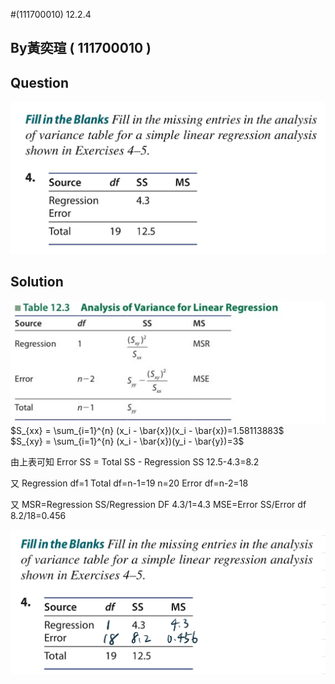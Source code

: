 #(111700010) 12.2.4

## By黃奕瑄 ( 111700010 )

## Question
 
 ![image](https://github.com/HWTeng-Course/202402-Statistics/blob/main/Images/S__14155830.jpg)

## Solution

 ![image](https://github.com/HWTeng-Course/202402-Statistics/blob/main/Images/S__14155831.jpg)
$S_{xx} = \sum_{i=1}^{n} (x_i - \bar{x})(x_i - \bar{x})=1.58113883$\
$S_{xy} = \sum_{i=1}^{n} (x_i - \bar{x})(y_i - \bar{y})=3$

由上表可知
Error SS = Total SS - Regression SS 
12.5-4.3=8.2

又 Regression df=1
Total df=n-1=19
n=20
Error df=n-2=18

又 MSR=Regression SS/Regression DF
4.3/1=4.3
MSE=Error SS/Error df
8.2/18=0.456

 ![image](https://github.com/HWTeng-Course/202402-Statistics/blob/main/Images/S__14155832.jpg)
